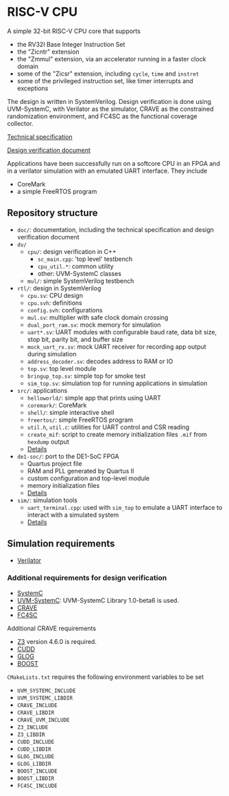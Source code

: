 # RISC-V CPU

A simple 32-bit RISC-V CPU core that supports 
* the RV32I Base Integer Instruction Set
* the "Zicntr" extension
* the "Zmmul" extension, via an accelerator running in a faster clock domain
* some of the "Zicsr" extension, including `cycle`, `time` and `instret`
* some of the privileged instruction set, like timer interrupts and exceptions

The design is written in SystemVerilog. Design verification is done using UVM-SystemC, with Verilator as the simulator, CRAVE as the constrained randomization environment, and FC4SC as the functional coverage collector.

[Technical specification](./doc/technical_specification.md)

[Design verification document](./doc/dv_doc.md)

Applications have been successfully run on a softcore CPU in an FPGA and in a verilator simulation with an emulated UART interface. They include
* CoreMark
* a simple FreeRTOS program

## Repository structure

* `doc/`: documentation, including the technical specification and design verification document
* `dv/`
    * `cpu/`: design verification in C++
        * `sc_main.cpp`: 'top level' testbench
        * `cpu_util.*`: common utility
        * other: UVM-SystemC classes
    * `mul/`: simple SystemVerilog testbench
* `rtl/`: design in SystemVerilog
    * `cpu.sv`: CPU design
    * `cpu.svh`: definitions
    * `config.svh`: configurations
    * `mul.sv`: multiplier with safe clock domain crossing
    * `dual_port_ram.sv`: mock memory for simulation
    * `uart*.sv`: UART modules with configurable baud rate, data bit size, stop bit, parity bit, and buffer size
    * `mock_uart_rx.sv`: mock UART receiver for recording app output during simulation
    * `address_decoder.sv`: decodes address to RAM or IO
    * `top.sv`: top level module
    * `bringup_top.sv`: simple top for smoke test
    * `sim_top.sv`: simulation top for running applications in simulation
* `src/`: applications
    * `helloworld/`: simple app that prints using UART
    * `coremark/`: CoreMark
    * `shell/`: simple interactive shell
    * `freertos/`: simple FreeRTOS program
    * `util.h`, `util.c`: utilities for UART control and CSR reading
    * `create_mif`: script to create memory initialization files `.mif` from `hexdump` output
    * [Details](./src/README.md)
* `de1-soc/`: port to the DE1-SoC FPGA
    * Quartus project file
    * RAM and PLL generated by Quartus II
    * custom configuration and top-level module
    * memory initialization files
    * [Details](./de1-soc/README.md)
* `sim/`: simulation tools
    * `uart_terminal.cpp`: used with `sim_top` to emulate a UART interface to interact with a simulated system
    * [Details](./sim/README.md)

## Simulation requirements

* [Verilator](https://verilator.org/guide/latest/index.html)

### Additional requirements for design verification

* [SystemC](https://github.com/accellera-official/systemc)
* [UVM-SystemC](https://www.accellera.org/downloads/drafts-review): UVM-SystemC Library 1.0-beta6 is used.
* [CRAVE](https://github.com/accellera-official/crave)
* [FC4SC](https://github.com/amiq-consulting/fc4sc)

Additional CRAVE requirements
* [Z3](https://github.com/Z3Prover/z3) version 4.6.0 is required.
* [CUDD](https://github.com/ivmai/cudd)
* [GLOG](https://github.com/google/glog)
* [BOOST](https://www.boost.org/)

`CMakeLists.txt` requires the following environment variables to be set
* `UVM_SYSTEMC_INCLUDE`
* `UVM_SYSTEMC_LIBDIR`
* `CRAVE_INCLUDE`
* `CRAVE_LIBDIR`
* `CRAVE_UVM_INCLUDE`
* `Z3_INCLUDE`
* `Z3_LIBDIR`
* `CUDD_INCLUDE`
* `CUDD_LIBDIR`
* `GLOG_INCLUDE`
* `GLOG_LIBDIR`
* `BOOST_INCLUDE`
* `BOOST_LIBDIR`
* `FC4SC_INCLUDE`
